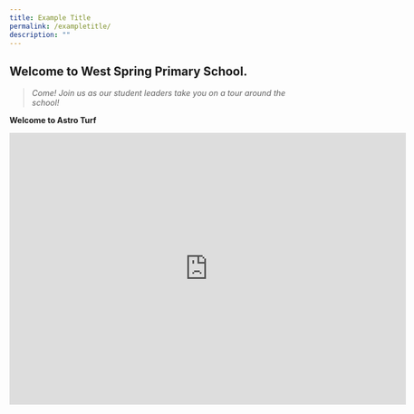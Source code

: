 ```yaml
---
title: Example Title
permalink: /exampletitle/
description: ""
---
```

## Welcome to West Spring Primary School.
> *Come! Join us as our student leaders take you on a tour around the school!*


__Welcome to Astro Turf__
<iframe title="Astro Turf" allowfullscreen="" allow="autoplay; fullscreen; picture-in-picture" frameborder="0" height="480" width="700" src="https://player.vimeo.com/video/783795973?h=6a59240022&amp;badge=0&amp;autopause=0&amp;player_id=0&amp;app_id=58479"></iframe>